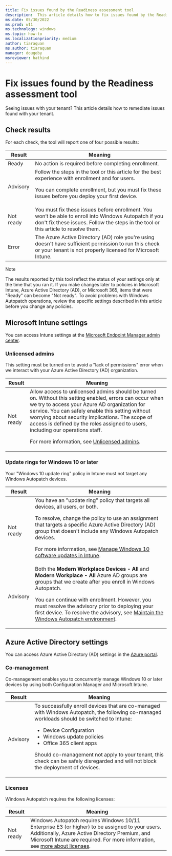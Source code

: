 ```yaml
---
title: Fix issues found by the Readiness assessment tool
description:  This article details how to fix issues found by the Readiness assessment tool
ms.date: 05/30/2022
ms.prod: w11
ms.technology: windows
ms.topic: how-to
ms.localizationpriority: medium
author: tiaraquan
ms.author: tiaraquan
manager: dougeby
msreviewer: hathind
---
```


# Fix issues found by the Readiness assessment tool

Seeing issues with your tenant? This article details how to remediate issues found with your tenant.

## Check results

For each check, the tool will report one of four possible results:

| Result | Meaning |
| ----- | ----- |
| Ready | No action is required before completing enrollment. |
| Advisory | Follow the steps in the tool or this article for the best experience with enrollment and for users.<p><p>You can complete enrollment, but you must fix these issues before you deploy your first device. |
| Not ready | You must fix these issues before enrollment. You won’t be able to enroll into Windows Autopatch if you don't fix these issues. Follow the steps in the tool or this article to resolve them.  |
| Error | The Azure Active Directory (AD) role you're using doesn't have sufficient permission to run this check or your tenant is not properly licensed for Microsoft Intune. |

> [!NOTE]
> The results reported by this tool reflect the status of your settings only at the time that you ran it. If you make changes later to policies in Microsoft Intune, Azure Active Directory (AD), or Microsoft 365, items that were "Ready" can become "Not ready". To avoid problems with Windows Autopatch operations, review the specific settings described in this article before you change any policies.

## Microsoft Intune settings

You can access Intune settings at the [Microsoft Endpoint Manager admin center](https://endpoint.microsoft.com/).

### Unlicensed admins

This setting must be turned on to avoid a "lack of permissions" error when we interact with your Azure Active Directory (AD) organization.

| Result | Meaning |
| ----- | ----- |
| Not ready | Allow access to unlicensed admins should be turned on. Without this setting enabled, errors can occur when we try to access your Azure AD organization for service. You can safely enable this setting without worrying about security implications. The scope of access is defined by the roles assigned to users, including our operations staff.<p><p>For more information, see [Unlicensed admins](/mem/intune/fundamentals/unlicensed-admins). |

### Update rings for Windows 10 or later

Your "Windows 10 update ring" policy in Intune must not target any Windows Autopatch devices.

| Result | Meaning |
| ----- | ----- |
| Not ready | You have an "update ring" policy that targets all devices, all users, or both.<p>To resolve, change the policy to use an assignment that targets a specific Azure Active Directory (AD) group that doesn't include any Windows Autopatch devices.</p><p>For more information, see [Manage Windows 10 software updates in Intune](/mem/intune/protect/windows-update-for-business-configure).</p> |
| Advisory | Both the **Modern Workplace Devices - All** and **Modern Workplace - All** Azure AD groups are groups that we create after you enroll in Windows Autopatch.<p>You can continue with enrollment. However, you must resolve the advisory prior to deploying your first device. To resolve the advisory, see [Maintain the Windows Autopatch environment](../operate/windows-autopatch-maintain-environment.md).</p>|

## Azure Active Directory settings

You can access Azure Active Directory (AD) settings in the [Azure portal](https://portal.azure.com/).

### Co-management

Co-management enables you to concurrently manage Windows 10 or later devices by using both Configuration Manager and Microsoft Intune.

| Result | Meaning |
| ----- | ----- |
| Advisory | To successfully enroll devices that are co-managed with Windows Autopatch, the following co-managed workloads should be switched to Intune:<br><ul><li>Device Configuration</li><li>Windows update policies</li><li>Office 365 client apps</li></ul><p>Should co-management not apply to your tenant, this check can be safely disregarded and will not block the deployment of devices.</p> |

### Licenses

Windows Autopatch requires the following licenses:

| Result | Meaning |
| ----- | ----- |
| Not ready | Windows Autopatch requires Windows 10/11 Enterprise E3 (or higher) to be assigned to your users. Additionally, Azure Active Directory Premium, and Microsoft Intune are required. For more information, see [more about licenses](../prepare/windows-autopatch-prerequisites.md#more-about-licenses). |
